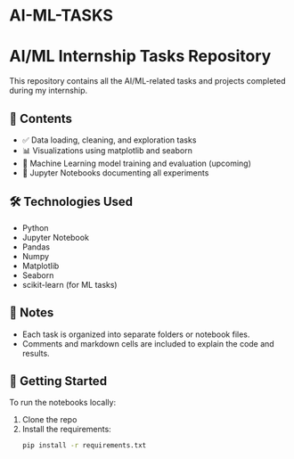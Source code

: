 # AI-ML-TASKS
# AI/ML Internship Tasks Repository

This repository contains all the AI/ML-related tasks and projects completed during my internship.

## 📁 Contents

- ✅ Data loading, cleaning, and exploration tasks
- 📊 Visualizations using matplotlib and seaborn
- 🤖 Machine Learning model training and evaluation (upcoming)
- 📓 Jupyter Notebooks documenting all experiments

## 🛠️ Technologies Used

- Python
- Jupyter Notebook
- Pandas
- Numpy
- Matplotlib
- Seaborn
- scikit-learn (for ML tasks)

## 📌 Notes

- Each task is organized into separate folders or notebook files.
- Comments and markdown cells are included to explain the code and results.

## 🚀 Getting Started

To run the notebooks locally:
1. Clone the repo
2. Install the requirements:  
   ```bash
   pip install -r requirements.txt
